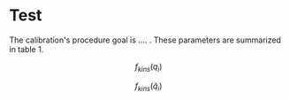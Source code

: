 # Test

The calibration's procedure goal is .... . These parameters are summarized in table 1.


$$f_{kins}(q_i)$$


$$f_{kins}(\hat{q}_i)$$

